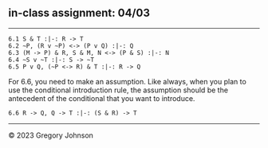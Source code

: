 ## in-class assignment: 04/03

---

~~~{.ProofChecker .JohnsonSL options="fonts tabindent render" guides="fitch" points="17" late-credit="14"}
6.1 S & T :|-: R -> T
6.2 ~P, (R v ~P) <-> (P v Q) :|-: Q
6.3 (M -> P) & R, S & M, N <-> (P & S) :|-: N
6.4 ~S v ~T :|-: S -> ~T
6.5 P v Q, (~P <-> R) & T :|-: R -> Q
~~~

For 6.6, you need to make an assumption. Like always, when you plan to use the conditional introduction rule, the assumption should be the antecedent of the conditional that you want to introduce.

~~~{.ProofChecker .JohnsonSL options="fonts tabindent render" guides="fitch" points="17" late-credit="14"}
6.6 R -> Q, Q -> T :|-: (S & R) -> T
~~~

---

&copy; 2023 Gregory Johnson 
 
